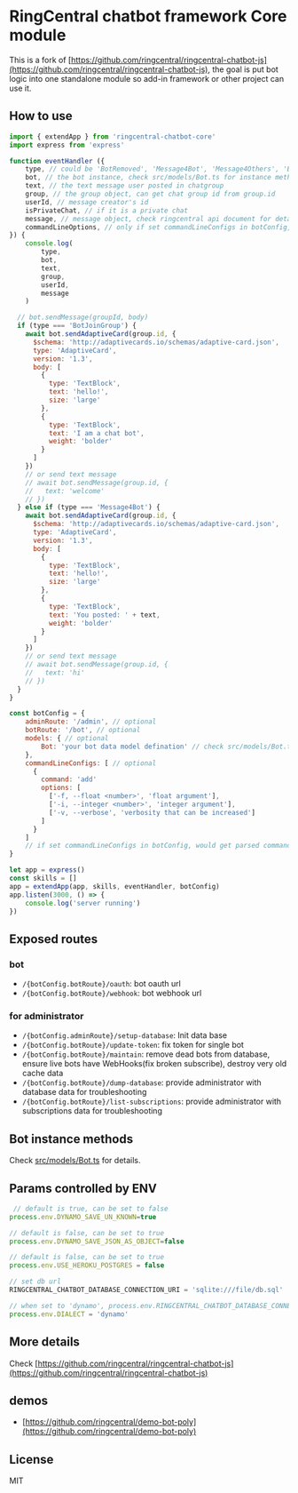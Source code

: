 # RingCentral chatbot framework Core module

This is a fork of [https://github.com/ringcentral/ringcentral-chatbot-js](https://github.com/ringcentral/ringcentral-chatbot-js), the goal is put bot logic into one standalone module so add-in framework or other project can use it.

## How to use

```js
import { extendApp } from 'ringcentral-chatbot-core'
import express from 'express'

function eventHandler ({
    type, // could be 'BotRemoved', 'Message4Bot', 'Message4Others', 'BotGroupLeft', 'BotJoinGroup', 'Maintain', 'SetupDatabase'
    bot, // the bot instance, check src/models/Bot.ts for instance methods
    text, // the text message user posted in chatgroup
    group, // the group object, can get chat group id from group.id
    userId, // message creator's id
    isPrivateChat, // if it is a private chat
    message, // message object, check ringcentral api document for detail
    commandLineOptions, // only if set commandLineConfigs in botConfig, would get parse result from text, check doc/command-line-parser.md for detail
}) {
    console.log(
        type,
        bot,
        text,
        group,
        userId,
        message
    )

  // bot.sendMessage(groupId, body)
  if (type === 'BotJoinGroup') {
    await bot.sendAdaptiveCard(group.id, {
      $schema: 'http://adaptivecards.io/schemas/adaptive-card.json',
      type: 'AdaptiveCard',
      version: '1.3',
      body: [
        {
          type: 'TextBlock',
          text: 'hello!',
          size: 'large'
        },
        {
          type: 'TextBlock',
          text: 'I am a chat bot',
          weight: 'bolder'
        }
      ]
    })
    // or send text message
    // await bot.sendMessage(group.id, {
    //   text: 'welcome'
    // })
  } else if (type === 'Message4Bot') {
    await bot.sendAdaptiveCard(group.id, {
      $schema: 'http://adaptivecards.io/schemas/adaptive-card.json',
      type: 'AdaptiveCard',
      version: '1.3',
      body: [
        {
          type: 'TextBlock',
          text: 'hello!',
          size: 'large'
        },
        {
          type: 'TextBlock',
          text: 'You posted: ' + text,
          weight: 'bolder'
        }
      ]
    })
    // or send text message
    // await bot.sendMessage(group.id, {
    //   text: 'hi'
    // })
  }
}

const botConfig = {
    adminRoute: '/admin', // optional
    botRoute: '/bot', // optional
    models: { // optional
        Bot: 'your bot data model defination' // check src/models/Bot.ts as a example, optional
    },
    commandLineConfigs: [ // optional
      {
        command: 'add'
        options: [
          ['-f, --float <number>', 'float argument'],
          ['-i, --integer <number>', 'integer argument'],
          ['-v, --verbose', 'verbosity that can be increased']
        ]
      }
    ]
    // if set commandLineConfigs in botConfig, would get parsed commandLineOptions object from text, check doc/command-line-parser.md for detail(use commander module)
}

let app = express()
const skills = []
app = extendApp(app, skills, eventHandler, botConfig)
app.listen(3000, () => {
    console.log('server running')
})
```

## Exposed routes

### bot

- `/{botConfig.botRoute}/oauth`: bot oauth url
- `/{botConfig.botRoute}/webhook`: bot webhook url

### for administrator

- `/{botConfig.adminRoute}/setup-database`: Init data base
- `/{botConfig.botRoute}/update-token`: fix token for single bot
- `/{botConfig.botRoute}/maintain`: remove dead bots from database, ensure live bots have WebHooks(fix broken subscribe), destroy very old cache data
- `/{botConfig.botRoute}/dump-database`: provide administrator with database data for troubleshooting
- `/{botConfig.botRoute}/list-subscriptions`: provide administrator with subscriptions data for troubleshooting



## Bot instance methods

Check [src/models/Bot.ts](src/models/Bot.ts) for details.

## Params controlled by ENV

```js
 // default is true, can be set to false
process.env.DYNAMO_SAVE_UN_KNOWN=true

// default is false, can be set to true
process.env.DYNAMO_SAVE_JSON_AS_OBJECT=false

// default is false, can be set to true
process.env.USE_HEROKU_POSTGRES = false

// set db url
RINGCENTRAL_CHATBOT_DATABASE_CONNECTION_URI = 'sqlite:///file/db.sql'

// when set to 'dynamo', process.env.RINGCENTRAL_CHATBOT_DATABASE_CONNECTION_URI will be ignored
process.env.DIALECT = 'dynamo'
```

## More details

Check [https://github.com/ringcentral/ringcentral-chatbot-js](https://github.com/ringcentral/ringcentral-chatbot-js)

## demos

- [https://github.com/ringcentral/demo-bot-poly](https://github.com/ringcentral/demo-bot-poly)

## License

MIT
